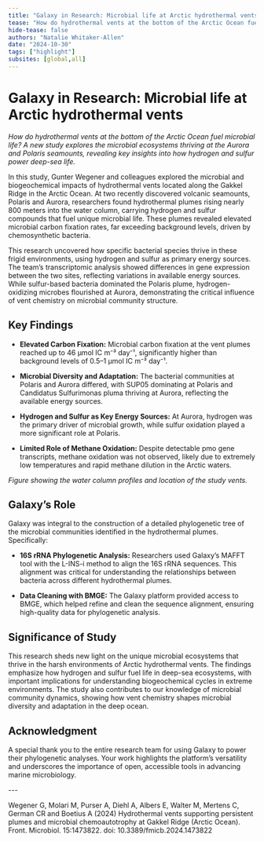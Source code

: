 ```yaml
---
title: "Galaxy in Research: Microbial life at Arctic hydrothermal vents"
tease: "How do hydrothermal vents at the bottom of the Arctic Ocean fuel microbial life? A new study explores the microbial ecosystems thriving at the Aurora and Polaris seamounts, revealing key insights into how hydrogen and sulfur power deep-sea life."
hide-tease: false
authors: "Natalie Whitaker-Allen"
date: "2024-10-30"
tags: ["highlight"]
subsites: [global,all]
---
```


# **Galaxy in Research: Microbial life at Arctic hydrothermal vents**

*How do hydrothermal vents at the bottom of the Arctic Ocean fuel microbial life? A new study explores the microbial ecosystems thriving at the Aurora and Polaris seamounts, revealing key insights into how hydrogen and sulfur power deep-sea life.*

In this study, Gunter Wegener and colleagues explored the microbial and biogeochemical impacts of hydrothermal vents located along the Gakkel Ridge in the Arctic Ocean. At two recently discovered volcanic seamounts, Polaris and Aurora, researchers found hydrothermal plumes rising nearly 800 meters into the water column, carrying hydrogen and sulfur compounds that fuel unique microbial life. These plumes revealed elevated microbial carbon fixation rates, far exceeding background levels, driven by chemosynthetic bacteria.

This research uncovered how specific bacterial species thrive in these frigid environments, using hydrogen and sulfur as primary energy sources. The team’s transcriptomic analysis showed differences in gene expression between the two sites, reflecting variations in available energy sources. While sulfur-based bacteria dominated the Polaris plume, hydrogen-oxidizing microbes flourished at Aurora, demonstrating the critical influence of vent chemistry on microbial community structure.

## **Key Findings**

*	**Elevated Carbon Fixation:** Microbial carbon fixation at the vent plumes reached up to 46 μmol IC m⁻³ day⁻¹, significantly higher than background levels of 0.5–1 μmol IC m⁻³ day⁻¹.

*	**Microbial Diversity and Adaptation:** The bacterial communities at Polaris and Aurora differed, with SUP05 dominating at Polaris and Candidatus Sulfurimonas pluma thriving at Aurora, reflecting the available energy sources.

*	**Hydrogen and Sulfur as Key Energy Sources:** At Aurora, hydrogen was the primary driver of microbial growth, while sulfur oxidation played a more significant role at Polaris.

*	**Limited Role of Methane Oxidation:** Despite detectable pmo gene transcripts, methane oxidation was not observed, likely due to extremely low temperatures and rapid methane dilution in the Arctic waters.

    
*Figure showing the water column profiles and location of the study vents.* 

## **Galaxy’s Role**

Galaxy was integral to the construction of a detailed phylogenetic tree of the microbial communities identified in the hydrothermal plumes. Specifically:

* **16S rRNA Phylogenetic Analysis:** Researchers used Galaxy’s MAFFT tool with the L-INS-i method to align the 16S rRNA sequences. This alignment was critical for understanding the relationships between bacteria across different hydrothermal plumes.

* **Data Cleaning with BMGE:** The Galaxy platform provided access to BMGE, which helped refine and clean the sequence alignment, ensuring high-quality data for phylogenetic analysis.

## **Significance of Study**

This research sheds new light on the unique microbial ecosystems that thrive in the harsh environments of Arctic hydrothermal vents. The findings emphasize how hydrogen and sulfur fuel life in deep-sea ecosystems, with important implications for understanding biogeochemical cycles in extreme environments. The study also contributes to our knowledge of microbial community dynamics, showing how vent chemistry shapes microbial diversity and adaptation in the deep ocean.

## **Acknowledgment**

A special thank you to the entire research team for using Galaxy to power their phylogenetic analyses. Your work highlights the platform’s versatility and underscores the importance of open, accessible tools in advancing marine microbiology.

---<br><be> 

Wegener G, Molari M, Purser A, Diehl A, Albers E, Walter M, Mertens C, German CR and Boetius A (2024) Hydrothermal vents supporting persistent plumes and microbial chemoautotrophy at Gakkel Ridge (Arctic Ocean). Front. Microbiol. 15:1473822. doi: 10.3389/fmicb.2024.1473822
